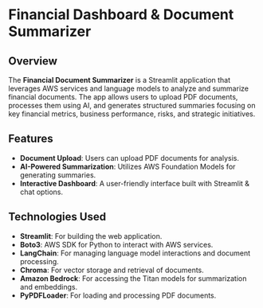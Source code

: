 # Financial Dashboard & Document Summarizer

## Overview

The **Financial Document Summarizer** is a Streamlit application that leverages AWS services and language models to analyze and summarize financial documents. The app allows users to upload PDF documents, processes them using AI, and generates structured summaries focusing on key financial metrics, business performance, risks, and strategic initiatives.

## Features

- **Document Upload**: Users can upload PDF documents for analysis.
- **AI-Powered Summarization**: Utilizes AWS Foundation Models for generating summaries.
- **Interactive Dashboard**: A user-friendly interface built with Streamlit & chat options.

## Technologies Used

- **Streamlit**: For building the web application.
- **Boto3**: AWS SDK for Python to interact with AWS services.
- **LangChain**: For managing language model interactions and document processing.
- **Chroma**: For vector storage and retrieval of documents.
- **Amazon Bedrock**: For accessing the Titan models for summarization and embeddings.
- **PyPDFLoader**: For loading and processing PDF documents.
